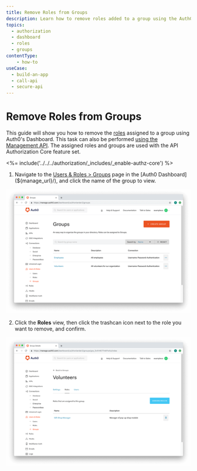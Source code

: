 ```yaml
---
title: Remove Roles from Groups
description: Learn how to remove roles added to a group using the Auth0 Management Dashboard. For use with Auth0's API Authorization Core feature set.
topics:
  - authorization
  - dashboard
  - roles
  - groups
contentType: 
    - how-to
useCase:
  - build-an-app
  - call-api
  - secure-api
---
```

# Remove Roles from Groups

This guide will show you how to remove the [roles](/authorization/concepts/rbac) assigned to a group using Auth0's Dashboard. This task can also be performed [using the Management API](/api/management/guides/groups/remove-group-roles). The assigned roles and groups are used with the API Authorization Core feature set.

<%= include('../../../authorization/_includes/_enable-authz-core') %>

1. Navigate to the [Users & Roles > Groups](${manage_url}/#/groups) page in the [Auth0 Dashboard](${manage_url}/), and click the name of the group to view.

![Select Group](/media/articles/dashboard/guides/group-list-added.png)

2. Click the **Roles** view, then click the trashcan icon next to the role you want to remove, and confirm.

![Remove Roles](/media/articles/dashboard/guides/group-def-roles.png)
